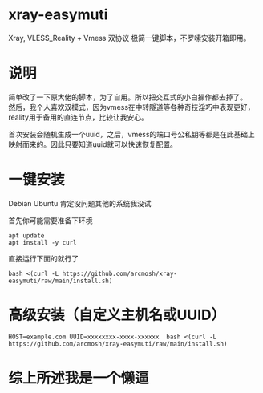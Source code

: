 # xray-easymuti
Xray, VLESS_Reality + Vmess 双协议 极简一键脚本，不罗嗦安装开箱即用。

# 说明 
简单改了一下原大佬的脚本，为了自用。所以把交互式的小白操作都去掉了。  
然后，我个人喜欢双模式，因为vmess在中转隧道等各种奇技淫巧中表现更好，reality用于备用的直连节点，比较让我安心。  

首次安装会随机生成一个uuid，之后，vmess的端口号公私钥等都是在此基础上映射而来的。因此只要知道uuid就可以快速恢复配置。

# 一键安装

Debian Ubuntu 肯定没问题其他的系统我没试

首先你可能需要准备下环境
```
apt update
apt install -y curl
```

直接运行下面的就行了
```
bash <(curl -L https://github.com/arcmosh/xray-easymuti/raw/main/install.sh)
```

# 高级安装（自定义主机名或UUID）
```
HOST=example.com UUID=xxxxxxxx-xxxx-xxxxxx  bash <(curl -L https://github.com/arcmosh/xray-easymuti/raw/main/install.sh)
```
# 综上所述我是一个懒逼
